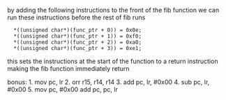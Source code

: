 by adding the following instructions to the front of the fib function we can run these instructions before the rest of fib runs

      *((unsigned char*)(func_ptr + 0)) = 0x0e;
      *((unsigned char*)(func_ptr + 1)) = 0xf0;
      *((unsigned char*)(func_ptr + 2)) = 0xa0;
      *((unsigned char*)(func_ptr + 3)) = 0xe1;
this sets the instructions at the start of the function to a return instruction making the fib function immediately return

bonus:
1.
mov pc, lr
2.
orr r15, r14, r14
3.
add pc, lr, #0x00
4.
sub pc, lr, #0x00
5.
mov pc, #0x00
add pc, pc, lr